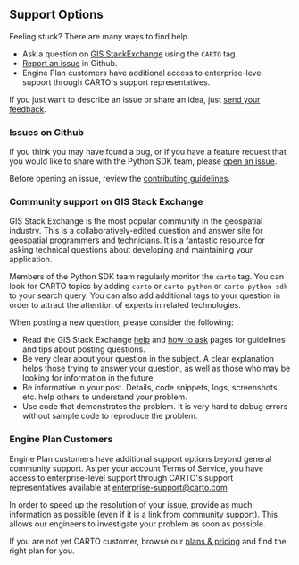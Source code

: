 ## Support Options

Feeling stuck? There are many ways to find help.

* Ask a question on [GIS StackExchange](https://gis.stackexchange.com/questions/tagged/carto) using the `CARTO` tag.
* [Report an issue](https://github.com/CartoDB/carto-python/issues) in Github.
* Engine Plan customers have additional access to enterprise-level support through CARTO's support representatives.

If you just want to describe an issue or share an idea, just <a class="typeform-share" href="https://cartohq.typeform.com/to/mH6RRl" data-mode="popup" target="_blank"> send your feedback</a><script>(function() { var qs,js,q,s,d=document, gi=d.getElementById, ce=d.createElement, gt=d.getElementsByTagName, id="typef_orm_share", b="https://embed.typeform.com/"; if(!gi.call(d,id)){ js=ce.call(d,"script"); js.id=id; js.src=b+"embed.js"; q=gt.call(d,"script")[0]; q.parentNode.insertBefore(js,q) } })() </script>.

### Issues on Github

If you think you may have found a bug, or if you have a feature request that you would like to share with the Python SDK team, please [open an issue](https://github.com/cartodb/carto-python/issues/new). 

Before opening an issue, review the [contributing guidelines](https://github.com/CartoDB/carto-python/blob/master/CONTRIBUTING.md).


### Community support on GIS Stack Exchange

GIS Stack Exchange is the most popular community in the geospatial industry. This is a collaboratively-edited question and answer site for geospatial programmers and technicians. It is a fantastic resource for asking technical questions about developing and maintaining your application.

Members of the Python SDK team regularly monitor the `carto` tag. You can look for CARTO topics by adding `carto` or `carto-python` or `carto python sdk` to your search query. You can also add additional tags to your question in order to attract the attention of experts in related technologies.


When posting a new question, please consider the following:

* Read the GIS Stack Exchange [help](https://gis.stackexchange.com/help) and [how to ask](https://gis.stackexchange.com/help/how-to-ask) pages for guidelines and tips about posting questions.
* Be very clear about your question in the subject. A clear explanation helps those trying to answer your question, as well as those who may be looking for information in the future.
* Be informative in your post. Details, code snippets, logs, screenshots, etc. help others to understand your problem.
* Use code that demonstrates the problem. It is very hard to debug errors without sample code to reproduce the problem.

### Engine Plan Customers

Engine Plan customers have additional support options beyond general community support. As per your account Terms of Service, you have access to enterprise-level support through CARTO's support representatives available at [enterprise-support@carto.com](mailto:enterprise-support@carto.com)

In order to speed up the resolution of your issue, provide as much information as possible (even if it is a link from community support). This allows our engineers to investigate your problem as soon as possible.

If you are not yet CARTO customer, browse our [plans & pricing](https://carto.com/pricing/) and find the right plan for you.
